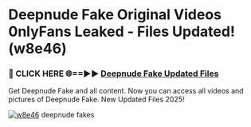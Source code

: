 # Deepnude Fake Original Videos 0nlyFans Leaked - Files Updated! (w8e46)

<h3>🔴 CLICK HERE 🌐==►► <a href="https://tinyurl.com/4mcuefdz" rel="nofollow">Deepnude Fake Updated Files</a></h3>

Get Deepnude Fake and all content. Now you can access all videos and pictures of Deepnude Fake. New Updated Files 2025!

[![w8e46](https://i.imgur.com/StAQSOY.gif)](https://tinyurl.com/4mcuefdz)
deepnude fakes